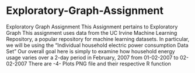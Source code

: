 # Exploratory-Graph-Assignment
Exploratory Graph Assignment
This Assignment pertains to Exploratory Graph 
This assignment uses data from the UC Irvine Machine Learning Repository, a popular repository for machine learning datasets.
In particular, we will be using the “Individual household electric power consumption Data Set”
Our overall goal here is simply to examine how household energy usage varies over a 2-day period 
in February, 2007 from 01-02-2007 to 02-02-2007
There are -4- Plots PNG file and their respective R function
